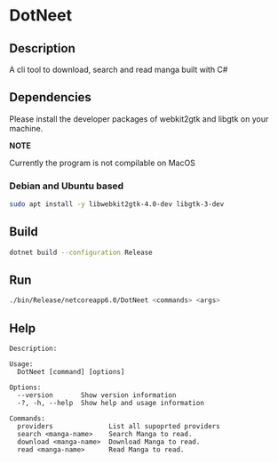 # DotNeet

## Description

A cli tool to download, search and read manga built with C#

## Dependencies

Please install the developer packages of webkit2gtk and libgtk on your machine.

**NOTE**

Currently the program is not compilable on MacOS

### Debian and Ubuntu based

```bash
sudo apt install -y libwebkit2gtk-4.0-dev libgtk-3-dev
```

## Build

```bash
dotnet build --configuration Release
```

## Run

```bash
./bin/Release/netcoreapp6.0/DotNeet <commands> <args>
```

## Help

```
Description:

Usage:
  DotNeet [command] [options]

Options:
  --version       Show version information
  -?, -h, --help  Show help and usage information

Commands:
  providers              List all supoprted providers
  search <manga-name>    Search Manga to read.
  download <manga-name>  Download Manga to read.
  read <manga-name>      Read Manga to read.
```

